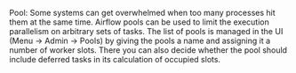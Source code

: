Pool: 
Some systems can get overwhelmed when too many processes hit them at the same time. Airflow pools can be used to limit the execution parallelism on arbitrary sets of tasks. The list of pools is managed in the UI (Menu -> Admin -> Pools) by giving the pools a name and assigning it a number of worker slots. There you can also decide whether the pool should include deferred tasks in its calculation of occupied slots.

